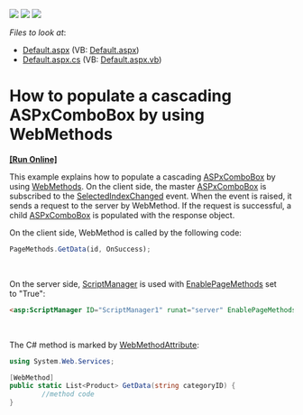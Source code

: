 <!-- default badges list -->
![](https://img.shields.io/endpoint?url=https://codecentral.devexpress.com/api/v1/VersionRange/128531906/15.2.5%2B)
[![](https://img.shields.io/badge/Open_in_DevExpress_Support_Center-FF7200?style=flat-square&logo=DevExpress&logoColor=white)](https://supportcenter.devexpress.com/ticket/details/T356687)
[![](https://img.shields.io/badge/📖_How_to_use_DevExpress_Examples-e9f6fc?style=flat-square)](https://docs.devexpress.com/GeneralInformation/403183)
<!-- default badges end -->
<!-- default file list -->
*Files to look at*:

* [Default.aspx](./CS/Default.aspx) (VB: [Default.aspx](./VB/Default.aspx))
* [Default.aspx.cs](./CS/Default.aspx.cs) (VB: [Default.aspx.vb](./VB/Default.aspx.vb))
<!-- default file list end -->
# How to populate a cascading ASPxComboBox by using WebMethods
<!-- run online -->
**[[Run Online]](https://codecentral.devexpress.com/t356687/)**
<!-- run online end -->


<p>This example explains how to populate a cascading <a href="https://documentation.devexpress.com/#AspNet/clsDevExpressWebASPxComboBoxtopic">ASPxComboBox</a> by using <a href="https://msdn.microsoft.com/en-us/library/byxd99hx(v=vs.90).aspx">WebMethods</a>. On the client side, the master <a href="https://documentation.devexpress.com/#AspNet/clsDevExpressWebASPxComboBoxtopic">ASPxComboBox</a> is subscribed to the <a href="https://documentation.devexpress.com/#AspNet/DevExpressWebScriptsASPxClientComboBox_SelectedIndexChangedtopic">SelectedIndexChanged</a> event. When the event is raised, it sends a request to the server by WebMethod. If the request is successful, a child <a href="https://documentation.devexpress.com/#AspNet/clsDevExpressWebASPxComboBoxtopic">ASPxComboBox</a> is populated with the response object.</p>
<p>On the client side, WebMethod is called by the following code:</p>


```js
PageMethods.GetData(id, OnSuccess);
```


<br>
<p>On the server side, <a href="https://msdn.microsoft.com/en-us/library/bb398863.aspx">ScriptManager</a> is used with <a href="https://msdn.microsoft.com/en-us/library/system.web.ui.scriptmanager.enablepagemethods.aspx">EnablePageMethods</a> set to "True":</p>


```aspx
<asp:ScriptManager ID="ScriptManager1" runat="server" EnablePageMethods="true"></asp:ScriptManager>
```


<br>
<p>The C# method is marked by <a href="https://msdn.microsoft.com/en-us/library/system.web.services.webmethodattribute.aspx">WebMethodAttribute</a>:</p>


```cs
using System.Web.Services;

[WebMethod]
public static List<Product> GetData(string categoryID) {
        //method code
}
```


<br><br>

<br/>


